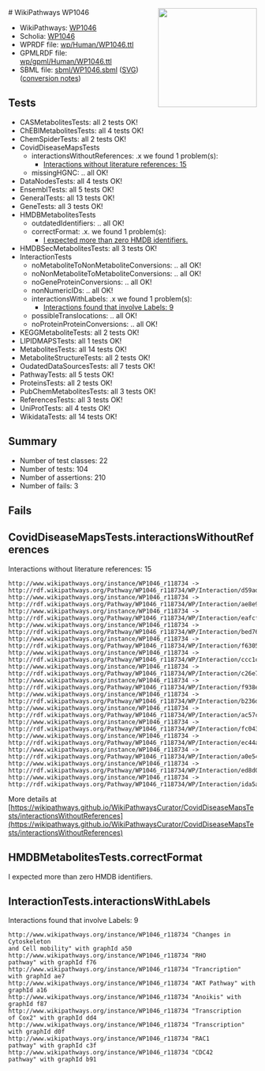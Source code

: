 <img style="float: right; width: 200px" src="../logo.png" />
# WikiPathways WP1046

* WikiPathways: [WP1046](https://identifiers.org/wikipathways:WP1046)
* Scholia: [WP1046](https://scholia.toolforge.org/wikipathways/WP1046)
* WPRDF file: [wp/Human/WP1046.ttl](../wp/Human/WP1046.ttl)
* GPMLRDF file: [wp/gpml/Human/WP1046.ttl](../wp/gpml/Human/WP1046.ttl)
* SBML file: [sbml/WP1046.sbml](../sbml/WP1046.sbml) ([SVG](../sbml/WP1046.svg)) ([conversion notes](../sbml/WP1046.txt))

## Tests
* CASMetabolitesTests: all 2 tests OK!
* ChEBIMetabolitesTests: all 4 tests OK!
* ChemSpiderTests: all 2 tests OK!
* CovidDiseaseMapsTests
    * interactionsWithoutReferences: .x we found 1 problem(s):
        * [Interactions without literature references: 15](#9701cce6)
    * missingHGNC: .. all OK!
* DataNodesTests: all 4 tests OK!
* EnsemblTests: all 5 tests OK!
* GeneralTests: all 13 tests OK!
* GeneTests: all 3 tests OK!
* HMDBMetabolitesTests
    * outdatedIdentifiers: .. all OK!
    * correctFormat: .x. we found 1 problem(s):
        * [I expected more than zero HMDB identifiers.](#ad154c1e)
* HMDBSecMetabolitesTests: all 3 tests OK!
* InteractionTests
    * noMetaboliteToNonMetaboliteConversions: .. all OK!
    * noNonMetaboliteToMetaboliteConversions: .. all OK!
    * noGeneProteinConversions: .. all OK!
    * nonNumericIDs: .. all OK!
    * interactionsWithLabels: .x we found 1 problem(s):
        * [Interactions found that involve Labels: 9](#630d2680)
    * possibleTranslocations: .. all OK!
    * noProteinProteinConversions: .. all OK!
* KEGGMetaboliteTests: all 2 tests OK!
* LIPIDMAPSTests: all 1 tests OK!
* MetabolitesTests: all 14 tests OK!
* MetaboliteStructureTests: all 2 tests OK!
* OudatedDataSourcesTests: all 7 tests OK!
* PathwayTests: all 5 tests OK!
* ProteinsTests: all 2 tests OK!
* PubChemMetabolitesTests: all 3 tests OK!
* ReferencesTests: all 3 tests OK!
* UniProtTests: all 4 tests OK!
* WikidataTests: all 14 tests OK!


## Summary

* Number of test classes: 22
* Number of tests: 104
* Number of assertions: 210
* Number of fails: 3

## Fails

<a name="9701cce6" />

## CovidDiseaseMapsTests.interactionsWithoutReferences

Interactions without literature references: 15
```
http://www.wikipathways.org/instance/WP1046_r118734 -> http://rdf.wikipathways.org/Pathway/WP1046_r118734/WP/Interaction/d59ad
http://www.wikipathways.org/instance/WP1046_r118734 -> http://rdf.wikipathways.org/Pathway/WP1046_r118734/WP/Interaction/ae8e9
http://www.wikipathways.org/instance/WP1046_r118734 -> http://rdf.wikipathways.org/Pathway/WP1046_r118734/WP/Interaction/eafcf
http://www.wikipathways.org/instance/WP1046_r118734 -> http://rdf.wikipathways.org/Pathway/WP1046_r118734/WP/Interaction/bed76
http://www.wikipathways.org/instance/WP1046_r118734 -> http://rdf.wikipathways.org/Pathway/WP1046_r118734/WP/Interaction/f6305
http://www.wikipathways.org/instance/WP1046_r118734 -> http://rdf.wikipathways.org/Pathway/WP1046_r118734/WP/Interaction/ccc1c
http://www.wikipathways.org/instance/WP1046_r118734 -> http://rdf.wikipathways.org/Pathway/WP1046_r118734/WP/Interaction/c26e7
http://www.wikipathways.org/instance/WP1046_r118734 -> http://rdf.wikipathways.org/Pathway/WP1046_r118734/WP/Interaction/f938e
http://www.wikipathways.org/instance/WP1046_r118734 -> http://rdf.wikipathways.org/Pathway/WP1046_r118734/WP/Interaction/b236d
http://www.wikipathways.org/instance/WP1046_r118734 -> http://rdf.wikipathways.org/Pathway/WP1046_r118734/WP/Interaction/ac57c
http://www.wikipathways.org/instance/WP1046_r118734 -> http://rdf.wikipathways.org/Pathway/WP1046_r118734/WP/Interaction/fc043
http://www.wikipathways.org/instance/WP1046_r118734 -> http://rdf.wikipathways.org/Pathway/WP1046_r118734/WP/Interaction/ec44a
http://www.wikipathways.org/instance/WP1046_r118734 -> http://rdf.wikipathways.org/Pathway/WP1046_r118734/WP/Interaction/a0e54
http://www.wikipathways.org/instance/WP1046_r118734 -> http://rdf.wikipathways.org/Pathway/WP1046_r118734/WP/Interaction/ed8d0
http://www.wikipathways.org/instance/WP1046_r118734 -> http://rdf.wikipathways.org/Pathway/WP1046_r118734/WP/Interaction/ida5af703f
```

More details at [https://wikipathways.github.io/WikiPathwaysCurator/CovidDiseaseMapsTests/interactionsWithoutReferences](https://wikipathways.github.io/WikiPathwaysCurator/CovidDiseaseMapsTests/interactionsWithoutReferences)

<a name="ad154c1e" />

## HMDBMetabolitesTests.correctFormat

I expected more than zero HMDB identifiers.
<a name="630d2680" />

## InteractionTests.interactionsWithLabels

Interactions found that involve Labels: 9
```
http://www.wikipathways.org/instance/WP1046_r118734 "Changes in Cytoskeleton
and Cell mobility" with graphId a50
http://www.wikipathways.org/instance/WP1046_r118734 "RHO
pathway" with graphId f76
http://www.wikipathways.org/instance/WP1046_r118734 "Trancription" with graphId ae7
http://www.wikipathways.org/instance/WP1046_r118734 "AKT Pathway" with graphId a16
http://www.wikipathways.org/instance/WP1046_r118734 "Anoikis" with graphId f87
http://www.wikipathways.org/instance/WP1046_r118734 "Transcription
of Cox2" with graphId dd4
http://www.wikipathways.org/instance/WP1046_r118734 "Transcription" with graphId d0f
http://www.wikipathways.org/instance/WP1046_r118734 "RAC1
pathway" with graphId c3f
http://www.wikipathways.org/instance/WP1046_r118734 "CDC42
pathway" with graphId b91
```

